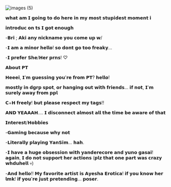 ![images (5)](https://github.com/user-attachments/assets/b561f407-5146-4099-9529-885ae9049897)

 𝘄𝗵𝗮𝘁 𝗮𝗺 𝗜 𝗴𝗼𝗶𝗻𝗴 𝘁𝗼 𝗱𝗼 𝗵𝗲𝗿𝗲 𝗶𝗻 𝗺𝘆 𝗺𝗼𝘀𝘁 𝘀𝘁𝘂𝗽𝗶𝗱𝗲𝘀𝘁 𝗺𝗼𝗺𝗲𝗻𝘁 𝗶



 𝗶𝗻𝘁𝗿𝗼𝗱𝘂𝗰 𝗼𝗻 𝘁𝘀 𝗜 𝗴𝗼𝘁 𝗲𝗻𝗼𝘂𝗴𝗵

 -𝗕𝗿𝗶 ; 𝗔𝗸𝗶 𝗮𝗻𝘆 𝗻𝗶𝗰𝗸𝗻𝗮𝗺𝗲 𝘆𝗼𝘂 𝗰𝗼𝗺𝗲 𝘂𝗽 𝘄/

 -𝗜 𝗮𝗺 𝗮 𝗺𝗶𝗻𝗼𝗿 𝗵𝗲𝗹𝗹𝗼! 𝘀𝗼 𝗱𝗼𝗻𝘁 𝗴𝗼 𝘁𝗼𝗼 𝗳𝗿𝗲𝗮𝗸𝘆... 

 -𝗜 𝗽𝗿𝗲𝗳𝗲𝗿 𝗦𝗵𝗲/𝗛𝗲𝗿 𝗽𝗿𝗻𝘀! ♡


 𝗔𝗯𝗼𝘂𝘁 𝗣𝗧

 𝗛𝗲𝗲𝗲𝗶, 𝗜'𝗺 𝗴𝘂𝗲𝘀𝘀𝗶𝗻𝗴 𝘆𝗼𝘂'𝗿𝗲 𝗳𝗿𝗼𝗺 𝗣𝗧? 𝗵𝗲𝗹𝗹𝗼! 

 𝗺𝗼𝘀𝘁𝗹𝘆 𝗶𝗻 𝗱𝗴𝗿𝗽 𝘀𝗽𝗼𝘁, 𝗼𝗿 𝗵𝗮𝗻𝗴𝗶𝗻𝗴 𝗼𝘂𝘁 𝘄𝗶𝘁𝗵 𝗳𝗿𝗶𝗲𝗻𝗱𝘀... 𝗶𝗳 𝗻𝗼𝘁, 𝗜'𝗺 𝘀𝘂𝗿𝗲𝗹𝘆 𝗮𝘄𝗮𝘆 𝗳𝗿𝗼𝗺  𝗽𝗽𝗹 

 𝗖+𝗛 𝗳𝗿𝗲𝗲𝗹𝘆! 𝗯𝘂𝘁 𝗽𝗹𝗲𝗮𝘀𝗲 𝗿𝗲𝘀𝗽𝗲𝗰𝘁 𝗺𝘆 𝘁𝗮𝗴𝘀!! 

 𝗔𝗡𝗗 𝗬𝗘𝗔𝗔𝗔𝗛.... 𝗜 𝗱𝗶𝘀𝗰𝗼𝗻𝗻𝗲𝗰𝘁 𝗮𝗹𝗺𝗼𝘀𝘁 𝗮𝗹𝗹 𝘁𝗵𝗲 𝘁𝗶𝗺𝗲 𝗯𝗲 𝗮𝘄𝗮𝗿𝗲 𝗼𝗳 𝘁𝗵𝗮𝘁


 𝗜𝗻𝘁𝗲𝗿𝗲𝘀𝘁/𝗛𝗼𝗯𝗯𝗶𝗲𝘀

-𝗚𝗮𝗺𝗶𝗻𝗴 𝗯𝗲𝗰𝗮𝘂𝘀𝗲 𝘄𝗵𝘆 𝗻𝗼𝘁

-𝗟𝗶𝘁𝗲𝗿𝗮𝗹𝗹𝘆 𝗽𝗹𝗮𝘆𝗶𝗻𝗴 𝗬𝗮𝗻𝗦𝗶𝗺... 𝗵𝗮𝗵. 

-𝗜 𝗵𝗮𝘃𝗲 𝗮 𝗵𝘂𝗴𝗲 𝗼𝗯𝘀𝗲𝘀𝘀𝗶𝗼𝗻 𝘄𝗶𝘁𝗵 𝘆𝗮𝗻𝗱𝗲𝗿𝗲𝗰𝗼𝗿𝗲 𝗮𝗻𝗱 𝘆𝘂𝗻𝗼 𝗴𝗮𝘀𝗮𝗶! 𝗮𝗴𝗮𝗶𝗻, 𝗜 𝗱𝗼 𝗻𝗼𝘁 𝘀𝘂𝗽𝗽𝗼𝗿𝘁 𝗵𝗲𝗿 𝗮𝗰𝘁𝗶𝗼𝗻𝘀 (𝗽𝗹𝘇 𝘁𝗵𝗮𝘁 𝗼𝗻𝗲 𝗽𝗮𝗿𝘁 𝘄𝗮𝘀 𝗰𝗿𝗮𝘇𝘆 𝘄𝗵𝗱𝘂𝗵𝗲𝗹𝗹 💀) 

-𝗔𝗻𝗱 𝗵𝗲𝗹𝗹𝗼!! 𝗠𝘆 𝗳𝗮𝘃𝗼𝗿𝗶𝘁𝗲 𝗮𝗿𝘁𝗶𝘀𝘁 𝗶𝘀 𝗔𝘆𝗲𝘀𝗵𝗮 𝗘𝗿𝗼𝘁𝗶𝗰𝗮! 𝗶𝗳 𝘆𝗼𝘂 𝗸𝗻𝗼𝘄 𝗵𝗲𝗿 𝗹𝗺𝗸! 𝗶𝗳 𝘆𝗼𝘂'𝗿𝗲 𝗷𝘂𝘀𝘁 𝗽𝗿𝗲𝘁𝗲𝗻𝗱𝗶𝗻𝗴... 𝗽𝗼𝘀𝗲𝗿. 



 

 
